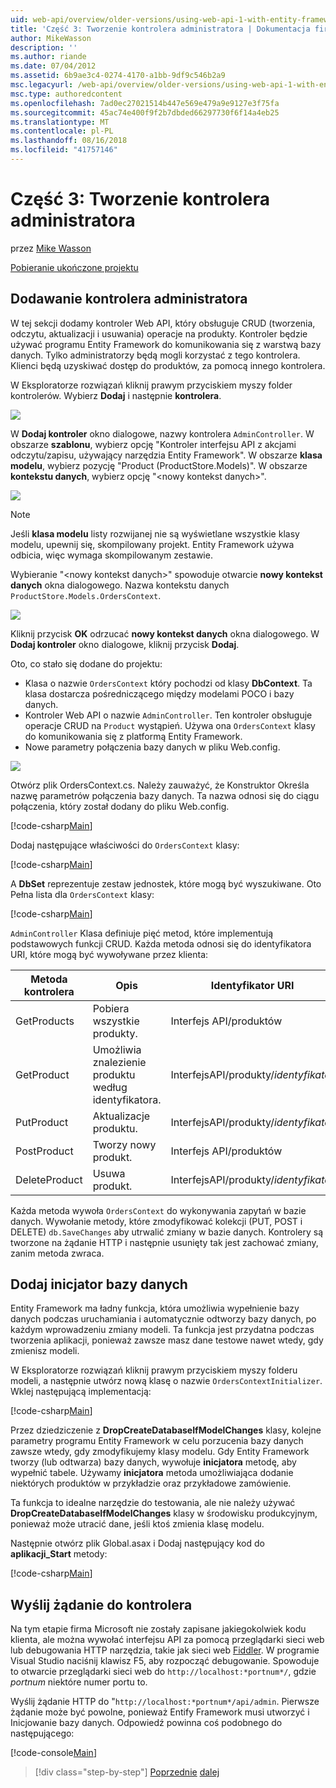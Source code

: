 ```yaml
---
uid: web-api/overview/older-versions/using-web-api-1-with-entity-framework-5/using-web-api-with-entity-framework-part-3
title: 'Część 3: Tworzenie kontrolera administratora | Dokumentacja firmy Microsoft'
author: MikeWasson
description: ''
ms.author: riande
ms.date: 07/04/2012
ms.assetid: 6b9ae3c4-0274-4170-a1bb-9df9c546b2a9
msc.legacyurl: /web-api/overview/older-versions/using-web-api-1-with-entity-framework-5/using-web-api-with-entity-framework-part-3
msc.type: authoredcontent
ms.openlocfilehash: 7ad0ec27021514b447e569e479a9e9127e3f75fa
ms.sourcegitcommit: 45ac74e400f9f2b7dbded66297730f6f14a4eb25
ms.translationtype: MT
ms.contentlocale: pl-PL
ms.lasthandoff: 08/16/2018
ms.locfileid: "41757146"
---
```

<a name="part-3-creating-an-admin-controller"></a>Część 3: Tworzenie kontrolera administratora
====================
przez [Mike Wasson](https://github.com/MikeWasson)

[Pobieranie ukończone projektu](http://code.msdn.microsoft.com/ASP-NET-Web-API-with-afa30545)

## <a name="add-an-admin-controller"></a>Dodawanie kontrolera administratora

W tej sekcji dodamy kontroler Web API, który obsługuje CRUD (tworzenia, odczytu, aktualizacji i usuwania) operacje na produkty. Kontroler będzie używać programu Entity Framework do komunikowania się z warstwą bazy danych. Tylko administratorzy będą mogli korzystać z tego kontrolera. Klienci będą uzyskiwać dostęp do produktów, za pomocą innego kontrolera.

W Eksploratorze rozwiązań kliknij prawym przyciskiem myszy folder kontrolerów. Wybierz **Dodaj** i następnie **kontrolera**.

![](using-web-api-with-entity-framework-part-3/_static/image1.png)

W **Dodaj kontroler** okno dialogowe, nazwy kontrolera `AdminController`. W obszarze **szablonu**, wybierz opcję &quot;Kontroler interfejsu API z akcjami odczytu/zapisu, używający narzędzia Entity Framework&quot;. W obszarze **klasa modelu**, wybierz pozycję "Product (ProductStore.Models)". W obszarze **kontekstu danych**, wybierz opcję "&lt;nowy kontekst danych&gt;".

![](using-web-api-with-entity-framework-part-3/_static/image2.png)

> [!NOTE]
> Jeśli **klasa modelu** listy rozwijanej nie są wyświetlane wszystkie klasy modelu, upewnij się, skompilowany projekt. Entity Framework używa odbicia, więc wymaga skompilowanym zestawie.


Wybieranie "&lt;nowy kontekst danych&gt;" spowoduje otwarcie **nowy kontekst danych** okna dialogowego. Nazwa kontekstu danych `ProductStore.Models.OrdersContext`.

![](using-web-api-with-entity-framework-part-3/_static/image3.png)

Kliknij przycisk **OK** odrzucać **nowy kontekst danych** okna dialogowego. W **Dodaj kontroler** okno dialogowe, kliknij przycisk **Dodaj**.

Oto, co stało się dodane do projektu:

- Klasa o nazwie `OrdersContext` który pochodzi od klasy **DbContext**. Ta klasa dostarcza pośredniczącego między modelami POCO i bazy danych.
- Kontroler Web API o nazwie `AdminController`. Ten kontroler obsługuje operacje CRUD na `Product` wystąpień. Używa ona `OrdersContext` klasy do komunikowania się z platformą Entity Framework.
- Nowe parametry połączenia bazy danych w pliku Web.config.

![](using-web-api-with-entity-framework-part-3/_static/image4.png)

Otwórz plik OrdersContext.cs. Należy zauważyć, że Konstruktor Określa nazwę parametrów połączenia bazy danych. Ta nazwa odnosi się do ciągu połączenia, który został dodany do pliku Web.config.

[!code-csharp[Main](using-web-api-with-entity-framework-part-3/samples/sample1.cs)]

Dodaj następujące właściwości do `OrdersContext` klasy:

[!code-csharp[Main](using-web-api-with-entity-framework-part-3/samples/sample2.cs)]

A **DbSet** reprezentuje zestaw jednostek, które mogą być wyszukiwane. Oto Pełna lista dla `OrdersContext` klasy:

[!code-csharp[Main](using-web-api-with-entity-framework-part-3/samples/sample3.cs)]

`AdminController` Klasa definiuje pięć metod, które implementują podstawowych funkcji CRUD. Każda metoda odnosi się do identyfikatora URI, które mogą być wywoływane przez klienta:

| Metoda kontrolera | Opis | Identyfikator URI | Metoda HTTP |
| --- | --- | --- | --- |
| GetProducts | Pobiera wszystkie produkty. | Interfejs API/produktów | POBIERZ |
| GetProduct | Umożliwia znalezienie produktu według identyfikatora. | InterfejsAPI/produkty/*identyfikator* | POBIERZ |
| PutProduct | Aktualizacje produktu. | InterfejsAPI/produkty/*identyfikator* | PUT |
| PostProduct | Tworzy nowy produkt. | Interfejs API/produktów | POST |
| DeleteProduct | Usuwa produkt. | InterfejsAPI/produkty/*identyfikator* | DELETE |

Każda metoda wywoła `OrdersContext` do wykonywania zapytań w bazie danych. Wywołanie metody, które zmodyfikować kolekcji (PUT, POST i DELETE) `db.SaveChanges` aby utrwalić zmiany w bazie danych. Kontrolery są tworzone na żądanie HTTP i następnie usunięty tak jest zachować zmiany, zanim metoda zwraca.

## <a name="add-a-database-initializer"></a>Dodaj inicjator bazy danych

Entity Framework ma ładny funkcja, która umożliwia wypełnienie bazy danych podczas uruchamiania i automatycznie odtworzy bazy danych, po każdym wprowadzeniu zmiany modeli. Ta funkcja jest przydatna podczas tworzenia aplikacji, ponieważ zawsze masz dane testowe nawet wtedy, gdy zmienisz modeli.

W Eksploratorze rozwiązań kliknij prawym przyciskiem myszy folderu modeli, a następnie utwórz nową klasę o nazwie `OrdersContextInitializer`. Wklej następującą implementacją:

[!code-csharp[Main](using-web-api-with-entity-framework-part-3/samples/sample4.cs)]

Przez dziedziczenie z **DropCreateDatabaseIfModelChanges** klasy, kolejne parametry programu Entity Framework w celu porzucenia bazy danych zawsze wtedy, gdy zmodyfikujemy klasy modelu. Gdy Entity Framework tworzy (lub odtwarza) bazy danych, wywołuje **inicjatora** metodę, aby wypełnić tabele. Używamy **inicjatora** metoda umożliwiająca dodanie niektórych produktów w przykładzie oraz przykładowe zamówienie.

Ta funkcja to idealne narzędzie do testowania, ale nie należy używać **DropCreateDatabaseIfModelChanges** klasy w środowisku produkcyjnym, ponieważ może utracić dane, jeśli ktoś zmienia klasę modelu.

Następnie otwórz plik Global.asax i Dodaj następujący kod do **aplikacji\_Start** metody:

[!code-csharp[Main](using-web-api-with-entity-framework-part-3/samples/sample5.cs)]

## <a name="send-a-request-to-the-controller"></a>Wyślij żądanie do kontrolera

Na tym etapie firma Microsoft nie zostały zapisane jakiegokolwiek kodu klienta, ale można wywołać interfejsu API za pomocą przeglądarki sieci web lub debugowania HTTP narzędzia, takie jak sieci web [Fiddler](http://www.fiddler2.com/fiddler2/). W programie Visual Studio naciśnij klawisz F5, aby rozpocząć debugowanie. Spowoduje to otwarcie przeglądarki sieci web do `http://localhost:*portnum*/`, gdzie *portnum* niektóre numer portu to.

Wyślij żądanie HTTP do "`http://localhost:*portnum*/api/admin`. Pierwsze żądanie może być powolne, ponieważ Entify Framework musi utworzyć i Inicjowanie bazy danych. Odpowiedź powinna coś podobnego do następującego:

[!code-console[Main](using-web-api-with-entity-framework-part-3/samples/sample6.cmd)]

> [!div class="step-by-step"]
> [Poprzednie](using-web-api-with-entity-framework-part-2.md)
> [dalej](using-web-api-with-entity-framework-part-4.md)
